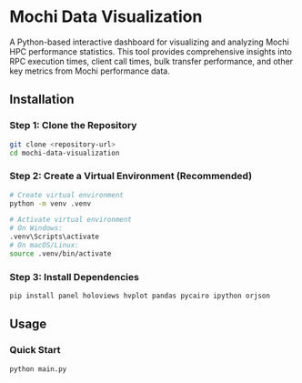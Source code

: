# Mochi Data Visualization

A Python-based interactive dashboard for visualizing and analyzing Mochi HPC performance statistics. This tool provides comprehensive insights into RPC execution times, client call times, bulk transfer performance, and other key metrics from Mochi performance data.
## Installation
### Step 1: Clone the Repository

```bash
git clone <repository-url>
cd mochi-data-visualization
```

### Step 2: Create a Virtual Environment (Recommended)

```bash
# Create virtual environment
python -m venv .venv

# Activate virtual environment
# On Windows:
.venv\Scripts\activate
# On macOS/Linux:
source .venv/bin/activate
```

### Step 3: Install Dependencies

```bash
pip install panel holoviews hvplot pandas pycairo ipython orjson
```

## Usage

### Quick Start
```bash
python main.py
```